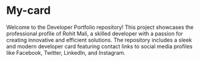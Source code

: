 # My-card
Welcome to the Developer Portfolio repository! This project showcases the professional profile of Rohit Mali, a skilled developer with a passion for creating innovative and efficient solutions. The repository includes a sleek and modern developer card featuring contact links to social media profiles like Facebook, Twitter, LinkedIn, and Instagram.

